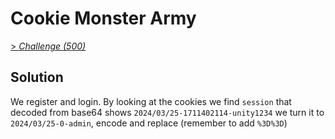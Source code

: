 # Cookie Monster Army

[> *Challenge (500)*](https://training.olicyber.it/challenges#challenge-51)

## Solution

We register and login.
By looking at the cookies we find `session` that decoded from base64 shows `2024/03/25-1711402114-unity1234`
we turn it to `2024/03/25-0-admin`, encode and replace (remember to add `%3D%3D`)
